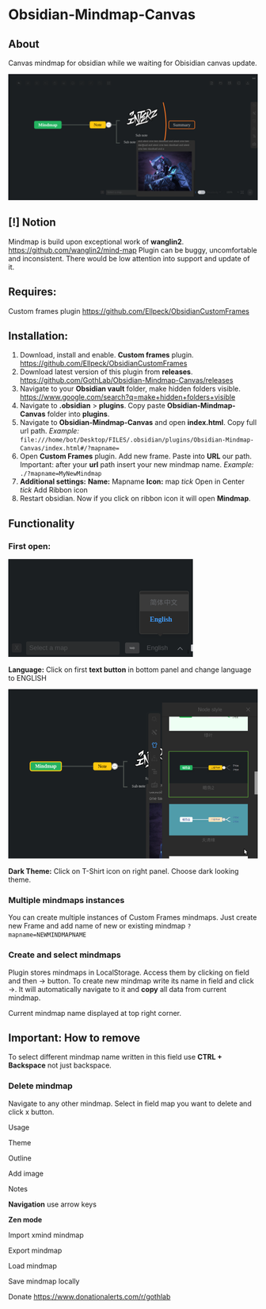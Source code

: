 # Obsidian-Mindmap-Canvas
## About
Canvas mindmap for obsidian while we waiting for Obisidian canvas update.

![](images/Pasted_image_20221210115007.png)


## [!] Notion
Mindmap is build upon exceptional work of **wanglin2**. https://github.com/wanglin2/mind-map
Plugin can be buggy, uncomfortable and inconsistent.
There would be low attention into support and update of it.

## Requires: 
Custom frames plugin https://github.com/Ellpeck/ObsidianCustomFrames

## Installation:

1. Download, install and enable. **Custom frames** plugin. https://github.com/Ellpeck/ObsidianCustomFrames
2. Download latest version of this plugin from **releases**. https://github.com/GothLab/Obsidian-Mindmap-Canvas/releases
3. Navigate to your **Obsidian vault** folder, make hidden folders visible. https://www.google.com/search?q=make+hidden+folders+visible
4. Navigate to **.obsidian** > **plugins**. Copy paste **Obsidian-Mindmap-Canvas** folder into **plugins**.
5. Navigate to **Obsidian-Mindmap-Canvas** and open **index.html**.
   Copy full url path. 
   *Example:* `file:///home/bot/Desktop/FILES/.obsidian/plugins/Obsidian-Mindmap-Canvas/index.html#/?mapname=`
6. Open **Custom Frames** plugin. Add new frame. Paste into **URL** our path. 
   Important: after your **url**  path insert your new mindmap name.
   *Example:*      `./?mapname=MyNewMindmap`
7. **Additional settings:**
   **Name:** Mapname 
   **Icon:** map
   *tick* Open in Center 
   *tick* Add Ribbon icon
8. Restart obsidian. Now if you click on ribbon icon it will open **Mindmap**.
   
## Functionality

### First open:

![](images/Pasted_image_20221210115504.png)

**Language:**
Click on first **text button** in bottom panel and change language to ENGLISH

![](images/Pasted_image_20221210115532.png)

**Dark Theme:**
Click on T-Shirt icon on right panel. Choose dark looking theme.

### Multiple mindmaps instances
You can create multiple instances of Custom Frames mindmaps.
Just create new Frame and add name of new or existing mindmap 
`?mapname=NEWMINDMAPNAME`

### Create and select mindmaps
Plugin stores mindmaps in LocalStorage. Access them by clicking on field and then -> button. To create new mindmap write its name in field and click ->. It will automatically navigate to it and **copy** all data from current mindmap.

Current mindmap name displayed at top right corner.

## Important: How to remove
To select different mindmap name written in this field use **CTRL + Backspace** not just backspace.

### Delete mindmap
Navigate to any other mindmap. Select in field map you want to delete and click x button.

Usage

Theme

Outline

Add image

Notes


**Navigation**
use arrow keys

**Zen mode**

Import xmind mindmap

Export mindmap

Load mindmap

Save mindmap locally

Donate
https://www.donationalerts.com/r/gothlab



